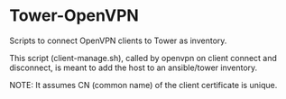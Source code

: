 Tower-OpenVPN
=============

Scripts to connect OpenVPN clients to Tower as inventory.

This script (client-manage.sh), called by openvpn on client connect and disconnect, is
meant to add the host to an ansible/tower inventory.

NOTE: It assumes CN (common name) of the client certificate is unique.
